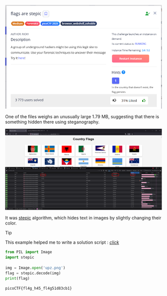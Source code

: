 ![Task desc](../assets/images/flags-are-stepic_image_1.png)


One of the files weighs an unusually large 1.79 MB, suggesting that there is something hidden there using steganography.  


![image_2](../assets/images/flags-are-stepic_image_2.png)


It was [stepic](https://pypi.org/project/stepic/) algorithm, which hides text in images by slightly changing their color.  

> [!TIP]
> This example helped me to write a solution script : [*click*](https://stackoverflow.com/questions/49155658/how-to-use-stepic-encode)


```python
from PIL import Image
import stepic

img = Image.open('upz.png')
flag = stepic.decode(img)
print(flag)
```

`picoCTF{fl4g_h45_fl4g51d83cb1}`
